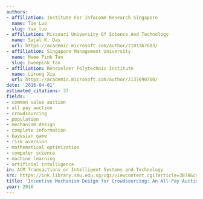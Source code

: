 ```yaml
---
authors:
- affiliation: Institute For Infocomm Research Singapore
  name: Tie Luo
  slug: tie_luo
- affiliation: Missouri University Of Science And Technology
  name: Sajal K. Das
  url: https://academic.microsoft.com/author/2101367683/
- affiliation: Singapore Management University
  name: Hwee Pink Tan
  slug: hweepink_tan
- affiliation: Rensselaer Polytechnic Institute
  name: Lirong Xia
  url: https://academic.microsoft.com/author/2137690760/
date: '2016-04-01'
estimated_citations: 37
fields:
- common value auction
- all pay auction
- crowdsourcing
- population
- mechanism design
- complete information
- bayesian game
- risk aversion
- mathematical optimization
- computer science
- machine learning
- artificial intelligence
in: ACM Transactions on Intelligent Systems and Technology
src: https://ink.library.smu.edu.sg/cgi/viewcontent.cgi?article=3878&context=sis_research
title: 'Incentive Mechanism Design for Crowdsourcing: An All-Pay Auction Approach'
year: 2016
---
```

